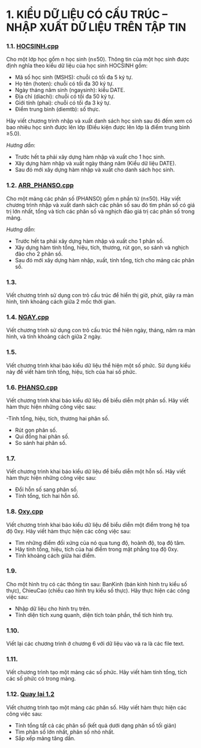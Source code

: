 # 1. KIỂU DỮ LIỆU CÓ CẤU TRÚC – NHẬP XUẤT DỮ LIỆU TRÊN TẬP TIN

### 1.1. [HOCSINH.cpp](https://github.com/ITUTE/HCMUTE/blob/master/K%E1%BB%B9%20thu%E1%BA%ADt%20l%E1%BA%ADp%20tr%C3%ACnh%20-%20Programming%20Techniques/C0/HOCSINH.cpp)
Cho một lớp học gồm n học sinh (n≤50). Thông tin của một học sinh được định nghĩa theo kiểu dữ liệu của học sinh HOCSINH gồm:
- Mã số học sinh (MSHS): chuỗi có tối đa 5 ký tự.
- Họ tên (hoten): chuỗi có tối đa 30 ký tự.
- Ngày tháng năm sinh (ngaysinh): kiểu DATE.
- Địa chỉ (diachi): chuỗi có tối đa 50 ký tự.
- Giới tính (phai): chuỗi có tối đa 3 ký tự.
- Điểm trung bình (diemtb): số thực.

Hãy viết chương trình nhập và xuất danh sách học sinh sau đó đếm xem có bao nhiêu học sinh được lên lớp (Điều kiện được lên lớp là điểm trung bình ≥5.0).

_Hướng dẫn_: 
- Trước hết ta phải xây dựng hàm nhập và xuất cho 1 học sinh.
- Xây dựng hàm nhập và xuất ngày tháng năm (Kiểu dữ liệu DATE).
- Sau đó mới xây dựng hàm nhập và xuất cho danh sách học sinh.

### 1.2. [ARR_PHANSO.cpp](https://github.com/ITUTE/HCMUTE/blob/master/K%E1%BB%B9%20thu%E1%BA%ADt%20l%E1%BA%ADp%20tr%C3%ACnh%20-%20Programming%20Techniques/C0/ARR_PHANSO.cpp)
Cho một mảng các phân số (PHANSO) gồm n phần tử (n≤50). Hãy viết chương trình nhập và xuất danh sách các phân số sau đó tìm phân số có giá trị lớn nhất, tổng và tích các phân số và nghịch đảo giá trị các phân số trong mảng.

_Hướng dẫn_:
- Trước hết ta phải xây dựng hàm nhập và xuất cho 1 phân số.
- Xây dựng hàm tính tổng, hiệu, tích, thương, rút gọn, so sánh và nghịch đảo cho 2 phân số.
- Sau đó mới xây dựng hàm nhập, xuất, tính tổng, tích cho mảng các phân số.

### 1.3. []()
Viết chương trình sử dụng con trỏ cấu trúc để hiển thị giờ, phút, giây ra màn hình, tính khoảng cách giữa 2 mốc thời gian.

### 1.4. [NGAY.cpp](https://github.com/ITUTE/HCMUTE/blob/master/K%E1%BB%B9%20thu%E1%BA%ADt%20l%E1%BA%ADp%20tr%C3%ACnh%20-%20Programming%20Techniques/C0/NGAY.cpp)
Viết chương trình sử dụng con trỏ cấu trúc thể hiện ngày, tháng, năm ra màn hình, và tính khoảng cách giữa 2 ngày.

### 1.5. []()
Viết chương trình khai báo kiểu dữ liệu thể hiện một số phức. Sử dụng kiểu này để viết hàm tính tổng, hiệu, tích của hai số phức.

### 1.6. [PHANSO.cpp](https://github.com/ITUTE/HCMUTE/blob/master/K%E1%BB%B9%20thu%E1%BA%ADt%20l%E1%BA%ADp%20tr%C3%ACnh%20-%20Programming%20Techniques/C0/PHANSO.cpp)
Viết chương trình khai báo kiểu dữ liệu để biểu diễn một phân số. Hãy viết hàm thực hiện những công việc sau:

-Tính tổng, hiệu, tích, thương hai phân số.
- Rút gọn phân số.
- Qui đồng hai phân số.
- So sánh hai phân số.

### 1.7. 
Viết chương trình khai báo kiểu dữ liệu để biểu diễn một hỗn số. Hãy viết hàm thực hiện những công việc sau:

- Đổi hỗn số sang phân số.
- Tính tổng, tích hai hỗn số.

### 1.8. [Oxy.cpp](https://github.com/ITUTE/HCMUTE/blob/master/K%E1%BB%B9%20thu%E1%BA%ADt%20l%E1%BA%ADp%20tr%C3%ACnh%20-%20Programming%20Techniques/C0/Oxy.cpp)
Viết chương trình khai báo kiểu dữ liệu để biểu diễn một điểm trong hệ tọa độ 0xy. Hãy viết hàm thực hiện các công việc sau:

- Tìm những điểm đối xứng của nó qua tung độ, hoành độ, toạ độ tâm.
- Hãy tính tổng, hiệu, tích của hai điểm trong mặt phẳng toạ độ 0xy.
- Tính khoảng cách giữa hai điểm.

### 1.9. 
Cho một hình trụ có các thông tin sau: BanKinh (bán kính hình trụ kiểu số thực), ChieuCao (chiều cao hình trụ kiểu số thực). Hãy thực hiện các công việc sau:

- Nhập dữ liệu cho hình trụ trên.
- Tính diện tích xung quanh, diện tích toàn phần, thể tích hình trụ.

### 1.10.
Viết lại các chương trình ở chương 6 với dữ liệu vào và ra là các file text.

### 1.11.
Viết chương trình tạo một mảng các số phức. Hãy viết hàm tính tổng, tích các số phức có trong mảng.

### 1.12. [Quay lại 1.2](#1.2.)
Viết chương trình tạo một mảng các phân số. Hãy viết hàm thực hiện các công việc sau:

- Tính tổng tất cả các phân số (kết quả dưới dạng phân số tối giản)
- Tìm phân số lớn nhất, phân số nhỏ nhất.
- Sắp xếp mảng tăng dần.
